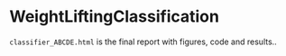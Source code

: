 # WeightLiftingClassification

`classifier_ABCDE.html` is the final report with figures, code and results..
